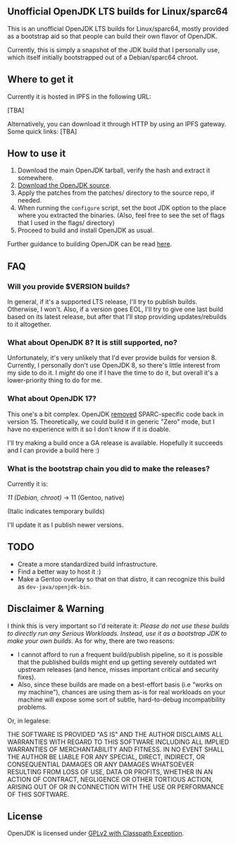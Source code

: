 Unofficial OpenJDK LTS builds for Linux/sparc64
---

This is an unofficial OpenJDK LTS builds for Linux/sparc64, mostly provided as
a bootstrap aid so that people can build their own flavor of OpenJDK.

Currently, this is simply a snapshot of the JDK build that I personally use,
which itself initially bootstrapped out of a Debian/sparc64 chroot.

## Where to get it

Currently it is hosted in IPFS in the following URL:

[TBA]

Alternatively, you can download it through HTTP by using an IPFS gateway.
Some quick links: [TBA]

## How to use it

1. Download the main OpenJDK tarball, verify the hash and extract it somewhere.
2. [Download the OpenJDK source](https://openjdk.java.net/groups/build/doc/building.html#getting-the-source-code).
3. Apply the patches from the patches/ directory to the source repo, if needed.
4. When running the `configure` script, set the boot JDK option to the place
   where you extracted the binaries.
   (Also, feel free to see the set of flags that I used in the flags/ directory)
5. Proceed to build and install OpenJDK as usual.

Further guidance to building OpenJDK can be read [here](https://openjdk.java.net/groups/build/doc/building.html).

## FAQ

### Will you provide $VERSION builds?

In general, if it's a supported LTS release, I'll try to publish builds.
Otherwise, I won't. Also, if a version goes EOL, I'll try to give one last build
based on its latest release, but after that I'll stop providing updates/rebuilds
to it altogether.

### What about OpenJDK 8? It is still supported, no?

Unfortunately, it's very unlikely that I'd ever provide builds for version 8.
Currently, I personally don't use OpenJDK 8, so there's little interest from
my side to do it. I _might_ do one if I have the time to do it, but overall
it's a lower-priority thing to do for me.

### What about OpenJDK 17?

This one's a bit complex. OpenJDK [removed](https://openjdk.java.net/jeps/381)
SPARC-specific code back in version 15. Theoretically, we could build it in
generic "Zero" mode, but I have no experience with it so I don't know if it is
doable.

I'll try making a build once a GA release is available. Hopefully it
succeeds and I can provide a build here :)

### What is the bootstrap chain you did to make the releases?

Currently it is:

_11 (Debian, chroot)_ -> 11 (Gentoo, native)

(Italic indicates temporary builds)

I'll update it as I publish newer versions.


## TODO

- Create a more standardized build infrastructure.
- Find a better way to host it :)
- Make a Gentoo overlay so that on that distro, it can recognize this build as
  `dev-java/openjdk-bin`.

## Disclaimer & Warning

I think this is very important so I'd reiterate it: _Please do not use these
builds to directly run any Serious Workloads. Instead, use it as a bootstrap
JDK to make your own builds_. As for why, there are two reasons:

- I cannot afford to run a frequent build/publish pipeline, so it is possible
  that the published builds might end up getting severely outdated wrt
  upstream releases
  (and hence, misses important critical and security fixes).
- Also, since these builds are made on a best-effort basis (i.e "works on my
  machine"), chances are using them as-is for real workloads on your machine
  will expose some sort of subtle, hard-to-debug incompatibility problems.

Or, in legalese:

THE SOFTWARE IS PROVIDED "AS IS" AND THE AUTHOR DISCLAIMS ALL WARRANTIES
WITH REGARD TO THIS SOFTWARE INCLUDING ALL IMPLIED WARRANTIES OF MERCHANTABILITY
AND FITNESS. IN NO EVENT SHALL THE AUTHOR BE LIABLE FOR ANY SPECIAL, DIRECT,
INDIRECT, OR CONSEQUENTIAL DAMAGES OR ANY DAMAGES WHATSOEVER RESULTING FROM
LOSS OF USE, DATA OR PROFITS, WHETHER IN AN ACTION OF CONTRACT, NEGLIGENCE OR
OTHER TORTIOUS ACTION, ARISING OUT OF OR IN CONNECTION WITH THE USE OR
PERFORMANCE OF THIS SOFTWARE.

## License

OpenJDK is licensed under [GPLv2 with Classpath Exception](https://openjdk.java.net/legal/gplv2+ce.html).
